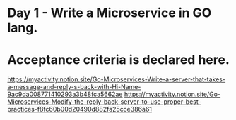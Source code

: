 # Day 1 - Write a Microservice in GO lang.
# Acceptance criteria is declared here.
https://myactivity.notion.site/Go-Microservices-Write-a-server-that-takes-a-message-and-reply-s-back-with-Hi-Name-9ac9da008771410293a3b48fca5662ae
https://myactivity.notion.site/Go-Microservices-Modify-the-reply-back-server-to-use-proper-best-practices-f8fc60b00d20490d882fa25cce386a61